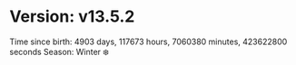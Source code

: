 # Version: v13.5.2
Time since birth: 4903 days, 117673 hours, 7060380 minutes, 423622800 seconds
Season: Winter ❄️
